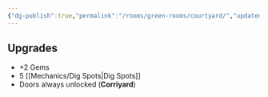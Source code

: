 ```yaml
---
{"dg-publish":true,"permalink":"/rooms/green-rooms/courtyard/","updated":"2025-04-12T16:06:07.212+01:00"}
---
```


## Upgrades
- +2 Gems
- 5 [[Mechanics/Dig Spots\|Dig Spots]]
- Doors always unlocked (**Corriyard**)